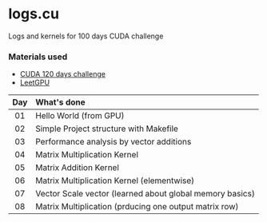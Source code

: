 # logs.cu
Logs and kernels for 100 days CUDA challenge

### Materials used
- [CUDA 120 days challenge](https://github.com/AdepojuJeremy/Cuda-120-Days-Challenge/tree/main)
- [LeetGPU](https://leetgpu.com/challenges)

|Day | What's done |
|:------: |:------|
|01 | Hello World (from GPU) |
|02 | Simple Project structure with Makefile |
|03 | Performance analysis by vector additions |
|04 | Matrix Multiplication Kernel |
|05 | Matrix Addition Kernel |
|06 | Matrix Multiplication Kernel (elementwise) |
|07 | Vector Scale vector (learned about global memory basics) |
|08 | Matrix Multiplication (prducing one output matrix row) | 